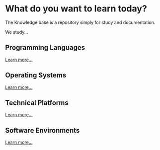# What do you want to learn today?

The Knowledge base is a repository simply for study and documentation.

We study...

## Programming Languages

[Learn more...](/languages)

## Operating Systems


[Learn more...](/operating-systems)

## Technical Platforms


[Learn more...](/platforms)

## Software Environments

[Learn more...](/environments)